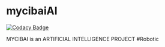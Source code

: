 # mycibaiAI

[![Codacy Badge](https://api.codacy.com/project/badge/Grade/81292b056012444ea005b6ab6ec1dde9)](https://app.codacy.com/gh/alexandereric995/mycibaiAI?utm_source=github.com&utm_medium=referral&utm_content=alexandereric995/mycibaiAI&utm_campaign=Badge_Grade_Settings)

MYCIBAI is an ARTIFICIAL INTELLIGENCE PROJECT
#Robotic
